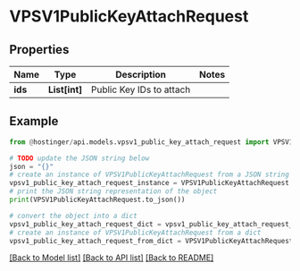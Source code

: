 # VPSV1PublicKeyAttachRequest


## Properties

Name | Type | Description | Notes
------------ | ------------- | ------------- | -------------
**ids** | **List[int]** | Public Key IDs to attach | 

## Example

```python
from @hostinger/api.models.vpsv1_public_key_attach_request import VPSV1PublicKeyAttachRequest

# TODO update the JSON string below
json = "{}"
# create an instance of VPSV1PublicKeyAttachRequest from a JSON string
vpsv1_public_key_attach_request_instance = VPSV1PublicKeyAttachRequest.from_json(json)
# print the JSON string representation of the object
print(VPSV1PublicKeyAttachRequest.to_json())

# convert the object into a dict
vpsv1_public_key_attach_request_dict = vpsv1_public_key_attach_request_instance.to_dict()
# create an instance of VPSV1PublicKeyAttachRequest from a dict
vpsv1_public_key_attach_request_from_dict = VPSV1PublicKeyAttachRequest.from_dict(vpsv1_public_key_attach_request_dict)
```
[[Back to Model list]](../README.md#documentation-for-models) [[Back to API list]](../README.md#documentation-for-api-endpoints) [[Back to README]](../README.md)


